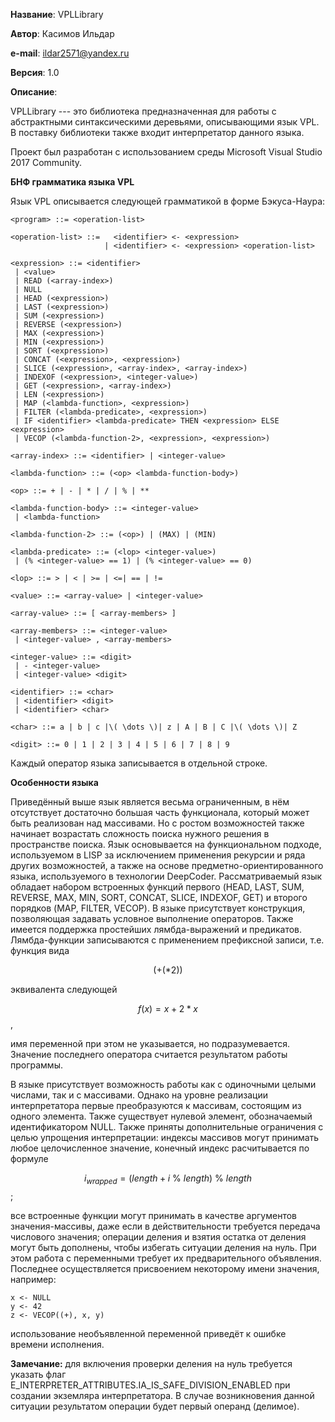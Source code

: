 **Название**:    VPLLibrary

**Автор**:       Касимов Ильдар

**e-mail**:      ildar2571@yandex.ru 

**Версия**:      1.0

**Описание**:

VPLLibrary --- это библиотека предназначенная для работы с абстрактными синтаксическими деревьями,
описывающими язык VPL. В поставку библиотеки также входит интерпретатор данного языка.
       
Проект был разработан с использованием среды Microsoft Visual Studio 2017 Community.

**БНФ грамматика языка VPL**

Язык VPL описывается следующей грамматикой в форме Бэкуса-Наура:

    <program> ::= <operation-list>
      
    <operation-list> ::=   <identifier> <- <expression>
                         | <identifier> <- <expression> <operation-list>

    <expression> ::= <identifier>
     | <value>
     | READ (<array-index>)
     | NULL
     | HEAD (<expression>)
     | LAST (<expression>)
     | SUM (<expression>)
     | REVERSE (<expression>)
     | MAX (<expression>)
     | MIN (<expression>)
     | SORT (<expression>)
     | CONCAT (<expression>, <expression>)
     | SLICE (<expression>, <array-index>, <array-index>)
     | INDEXOF (<expression>, <integer-value>)
     | GET (<expression>, <array-index>)
     | LEN (<expression>)
     | MAP (<lambda-function>, <expression>)
     | FILTER (<lambda-predicate>, <expression>)
     | IF <identifier> <lambda-predicate> THEN <expression> ELSE <expression>
     | VECOP (<lambda-function-2>, <expression>, <expression>)

    <array-index> ::= <identifier> | <integer-value>

    <lambda-function> ::= (<op> <lambda-function-body>)

    <op> ::= + | - | * | / | % | **

    <lambda-function-body> ::= <integer-value>
     | <lambda-function>

    <lambda-function-2> ::= (<op>) | (MAX) | (MIN)

    <lambda-predicate> ::= (<lop> <integer-value>)
     | (% <integer-value> == 1) | (% <integer-value> == 0)

    <lop> ::= > | < | >= | <=| == | !=

    <value> ::= <array-value> | <integer-value>

    <array-value> ::= [ <array-members> ]

    <array-members> ::= <integer-value>
     | <integer-value> , <array-members>

    <integer-value> ::= <digit> 
     | - <integer-value>
     | <integer-value> <digit>

    <identifier> ::= <char> 
     | <identifier> <digit>
     | <identifier> <char>

    <char> ::= a | b | c |\( \dots \)| z | A | B | C |\( \dots \)| Z

    <digit> ::= 0 | 1 | 2 | 3 | 4 | 5 | 6 | 7 | 8 | 9

Каждый оператор языка записывается в отдельной строке.

**Особенности языка**

Приведённый выше язык является весьма ограниченным, в нём отсутствует достаточно большая часть функционала, который может быть реализован над массивами. Но с ростом возможностей также начинает возрастать сложность поиска нужного решения в пространстве поиска. Язык основывается на функциональном подходе, используемом в LISP за исключением применения рекурсии и ряда других возможностей, а также на основе предметно-ориентированного языка, используемого в технологии DeepCoder. Рассматриваемый язык обладает набором встроенных функций первого (HEAD, LAST, SUM, REVERSE, MAX, MIN, SORT, CONCAT, SLICE, INDEXOF, GET) и второго порядков (MAP, FILTER, VECOP). В языке присутствует конструкция, позволяющая задавать условное выполнение операторов. Также имеется поддержка простейших лямбда-выражений и предикатов. Лямбда-функции записываются с применением префиксной записи, т.е. функция вида

$$(+(*2))$$

эквивалента следующей 

$$f(x) = x + 2 * x$$,

имя переменной при этом не указывается, но подразумевается. Значение последнего оператора считается результатом работы программы.

В языке присутствует возможность работы как с одиночными целыми числами, так и с массивами. Однако на уровне реализации интерпретатора первые преобразуются к массивам, состоящим из одного элемента. Также существует нулевой элемент, обозначаемый идентификатором NULL. Также приняты дополнительные ограничения с целью упрощения интерпретации: индексы массивов могут принимать любое целочисленное значение, конечный индекс расчитывается по формуле 

$$i_{wrapped} = (length + i~\%~length)~\%~length$$;

все встроенные функции могут принимать в качестве аргументов значения-массивы, даже если в действительности требуется передача числового значения; операции деления и взятия остатка от деления могут быть дополнены, чтобы избегать ситуации деления на нуль. При этом работа с переменными требует их предварительного объявления. Последнее осуществляется присвоением некоторому имени значения, например:

    x <- NULL
    y <- 42
    z <- VECOP((+), x, y)

использование необъявленной переменной приведёт к ошибке времени исполнения.

**Замечание:** для включения проверки деления на нуль требуется указать флаг E_INTERPRETER_ATTRIBUTES.IA_IS_SAFE_DIVISION_ENABLED при создании экземляра интерпретатора. В случае возникновения данной ситуации результатом операции будет первый операнд (делимое).